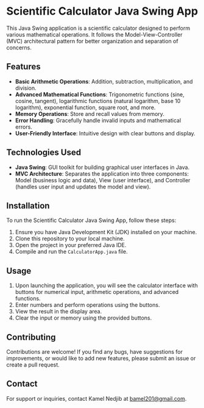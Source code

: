 # Scientific Calculator Java Swing App

This Java Swing application is a scientific calculator designed to perform various mathematical operations. It follows the Model-View-Controller (MVC) architectural pattern for better organization and separation of concerns.

## Features

- **Basic Arithmetic Operations**: Addition, subtraction, multiplication, and division.
- **Advanced Mathematical Functions**: Trigonometric functions (sine, cosine, tangent), logarithmic functions (natural logarithm, base 10 logarithm), exponential function, square root, and more.
- **Memory Operations**: Store and recall values from memory.
- **Error Handling**: Gracefully handle invalid inputs and mathematical errors.
- **User-Friendly Interface**: Intuitive design with clear buttons and display.

## Technologies Used

- **Java Swing**: GUI toolkit for building graphical user interfaces in Java.
- **MVC Architecture**: Separates the application into three components: Model (business logic and data), View (user interface), and Controller (handles user input and updates the model and view).

## Installation

To run the Scientific Calculator Java Swing App, follow these steps:

1. Ensure you have Java Development Kit (JDK) installed on your machine.
2. Clone this repository to your local machine.
3. Open the project in your preferred Java IDE.
4. Compile and run the `CalculatorApp.java` file.

## Usage

1. Upon launching the application, you will see the calculator interface with buttons for numerical input, arithmetic operations, and advanced functions.
2. Enter numbers and perform operations using the buttons.
3. View the result in the display area.
4. Clear the input or memory using the provided buttons.

## Contributing

Contributions are welcome! If you find any bugs, have suggestions for improvements, or would like to add new features, please submit an issue or create a pull request.


## Contact

For support or inquiries, contact Kamel Nedjib at [bamel201@gmail.com](mailto:bamel201@gmail.com).
